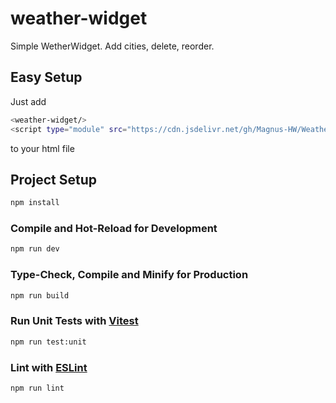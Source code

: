 # weather-widget

Simple WetherWidget. Add cities, delete, reorder.

## Easy Setup

Just add 

```sh
<weather-widget/>
<script type="module" src="https://cdn.jsdelivr.net/gh/Magnus-HW/WeathereWidget@main/dist/assets/index-7a7c2029.js"></script>
```
to your html file

## Project Setup

```sh
npm install
```

### Compile and Hot-Reload for Development

```sh
npm run dev
```

### Type-Check, Compile and Minify for Production

```sh
npm run build
```

### Run Unit Tests with [Vitest](https://vitest.dev/)

```sh
npm run test:unit
```

### Lint with [ESLint](https://eslint.org/)

```sh
npm run lint
```
